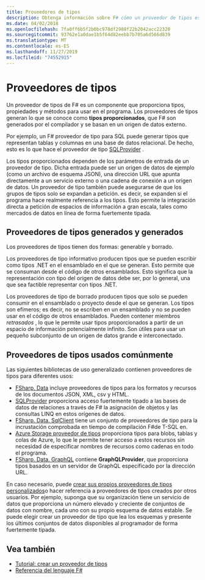 ```yaml
---
title: Proveedores de tipos
description: Obtenga información sobre F# cómo un proveedor de tipos es un componente que proporciona tipos, propiedades y métodos para su uso en los programas.
ms.date: 04/02/2018
ms.openlocfilehash: 7fa0ff6b5f2b0bc978df2988f22b2042acc22320
ms.sourcegitcommit: 93762e1a0dae1b5f64d82eebb7b705a6d566d839
ms.translationtype: MT
ms.contentlocale: es-ES
ms.lasthandoff: 11/27/2019
ms.locfileid: "74552915"
---
```

# <a name="type-providers"></a>Proveedores de tipos

Un proveedor de tipos de F# es un componente que proporciona tipos, propiedades y métodos para usar en el programa. Los proveedores de tipos generan lo que se conoce como **tipos proporcionados**, que F# son generados por el compilador y se basan en un origen de datos externo.

Por ejemplo, un F# proveedor de tipo para SQL puede generar tipos que representan tablas y columnas en una base de datos relacional. De hecho, esto es lo que hace el proveedor de tipo [SQLProvider](https://fsprojects.github.io/SQLProvider/) .

Los tipos proporcionados dependen de los parámetros de entrada de un proveedor de tipo. Dicha entrada puede ser un origen de datos de ejemplo (como un archivo de esquema JSON), una dirección URL que apunta directamente a un servicio externo o una cadena de conexión a un origen de datos. Un proveedor de tipo también puede asegurarse de que los grupos de tipos solo se expandan a petición. es decir, se expanden si el programa hace realmente referencia a los tipos. Esto permite la integración directa a petición de espacios de información a gran escala, tales como mercados de datos en línea de forma fuertemente tipada.

## <a name="generative-and-erased-type-providers"></a>Proveedores de tipos generados y generados

Los proveedores de tipos tienen dos formas: generable y borrado.

Los proveedores de tipo informativo producen tipos que se pueden escribir como tipos .NET en el ensamblado en el que se generan. Esto permite que se consuman desde el código de otros ensamblados. Esto significa que la representación con tipo del origen de datos debe ser, por lo general, una que sea factible representar con tipos .NET.

Los proveedores de tipo de borrado producen tipos que solo se pueden consumir en el ensamblado o proyecto desde el que se generan. Los tipos son efímeros; es decir, no se escriben en un ensamblado y no se pueden usar en el código de otros ensamblados. Pueden contener miembros *retrasados* , lo que le permite usar tipos proporcionados a partir de un espacio de información potencialmente infinito. Son útiles para usar un pequeño subconjunto de un origen de datos grande e interconectado.

## <a name="commonly-used-type-providers"></a>Proveedores de tipos usados comúnmente

Las siguientes bibliotecas de uso generalizado contienen proveedores de tipos para diferentes usos:

- [FSharp. Data](https://fsharp.github.io/FSharp.Data/) incluye proveedores de tipos para los formatos y recursos de los documentos JSON, XML, csv y HTML.
- [SQLProvider](https://fsprojects.github.io/SQLProvider/) proporciona acceso fuertemente tipado a las bases de datos de relaciones a través de F# la asignación de objetos y las consultas LINQ en estos orígenes de datos.
- [FSharp. Data. SqlClient](https://fsprojects.github.io/FSharp.Data.SqlClient/) tiene un conjunto de proveedores de tipo para la incrustación comprobada en tiempo de compilación F#de T-SQL en.
- [Azure Storage proveedor de tipos](https://fsprojects.github.io/AzureStorageTypeProvider/) proporciona tipos para blobs, tablas y colas de Azure, lo que le permite tener acceso a estos recursos sin necesidad de especificar nombres de recursos como cadenas en todo el programa.
- [FSharp. Data. GraphQL](https://fsprojects.github.io/FSharp.Data.GraphQL/index.html) contiene **GraphQLProvider**, que proporciona tipos basados en un servidor de GraphQL especificado por la dirección URL.

En caso necesario, puede [crear sus propios proveedores de tipos personalizados](creating-a-type-provider.md)o hacer referencia a proveedores de tipos creados por otros usuarios. Por ejemplo, suponga que su organización tiene un servicio de datos que proporciona un número elevado y creciente de conjuntos de datos con nombre, cada uno con su propio esquema de datos estable. Se puede elegir crear un proveedor de tipo que lea los esquemas y presente los últimos conjuntos de datos disponibles al programador de forma fuertemente tipada.

## <a name="see-also"></a>Vea también

- [Tutorial: crear un proveedor de tipos](creating-a-type-provider.md)
- [Referencia del lenguaje F#](../../language-reference/index.md)
